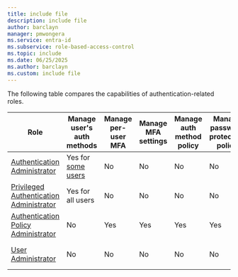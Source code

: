 ```yaml
---
title: include file
description: include file
author: barclayn
manager: pmwongera
ms.service: entra-id
ms.subservice: role-based-access-control
ms.topic: include
ms.date: 06/25/2025
ms.author: barclayn
ms.custom: include file
---
```


The following table compares the capabilities of authentication-related roles.

| Role | Manage user's auth methods | Manage per-user MFA | Manage MFA settings | Manage auth method policy | Manage password protection policy | Update sensitive properties | Delete and restore users |
| ---- | ---- | ---- | ---- | ---- | ---- | ---- | --- |
| [Authentication Administrator](../permissions-reference.md#authentication-administrator) | Yes for [some users](../privileged-roles-permissions.md#who-can-perform-sensitive-actions) | No | No | No | No | Yes for [some users](../privileged-roles-permissions.md#who-can-perform-sensitive-actions) | Yes for [some users](../privileged-roles-permissions.md#who-can-perform-sensitive-actions) |
| [Privileged Authentication Administrator](../permissions-reference.md#privileged-authentication-administrator) | Yes for all users | No | No | No | No | Yes for all users | Yes for all users |
| [Authentication Policy Administrator](../permissions-reference.md#authentication-policy-administrator) | No | Yes | Yes | Yes | Yes | No | No |
| [User Administrator](../permissions-reference.md#user-administrator) | No | No | No | No | No | Yes for [some users](../privileged-roles-permissions.md#who-can-perform-sensitive-actions) | Yes for [some users](../privileged-roles-permissions.md#who-can-perform-sensitive-actions) |
